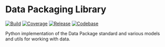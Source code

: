 # Data Packaging Library

[![Build](https://img.shields.io/github/actions/workflow/status/frictionlessdata/dplib-py/general.yaml?branch=main)](https://github.com/frictionlessdata/dplib-py/actions)
[![Coverage](https://img.shields.io/codecov/c/github/frictionlessdata/dplib-py/main)](https://codecov.io/gh/frictionlessdata/dplib-py)
[![Release](https://img.shields.io/pypi/v/dplib-py.svg)](https://pypi.python.org/pypi/dplib-py)
[![Codebase](https://img.shields.io/badge/codebase-github-brightgreen)](https://github.com/frictionlessdata/dplib-py)

Python implementation of the Data Package standard and various models and utils for working with data.

